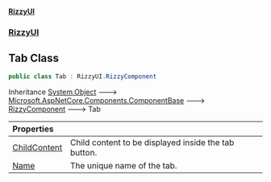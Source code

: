 #### [RizzyUI](index 'index')
### [RizzyUI](RizzyUI 'RizzyUI')

## Tab Class

```csharp
public class Tab : RizzyUI.RizzyComponent
```

Inheritance [System.Object](https://docs.microsoft.com/en-us/dotnet/api/System.Object 'System.Object') &#129106; [Microsoft.AspNetCore.Components.ComponentBase](https://docs.microsoft.com/en-us/dotnet/api/Microsoft.AspNetCore.Components.ComponentBase 'Microsoft.AspNetCore.Components.ComponentBase') &#129106; [RizzyComponent](RizzyUI.RizzyComponent 'RizzyUI.RizzyComponent') &#129106; Tab

| Properties | |
| :--- | :--- |
| [ChildContent](RizzyUI.Tab.ChildContent 'RizzyUI.Tab.ChildContent') | Child content to be displayed inside the tab button. |
| [Name](RizzyUI.Tab.Name 'RizzyUI.Tab.Name') | The unique name of the tab. |
